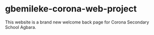 # gbemileke-corona-web-project
This website is a brand new welcome back page for Corona Secondary School Agbara.
